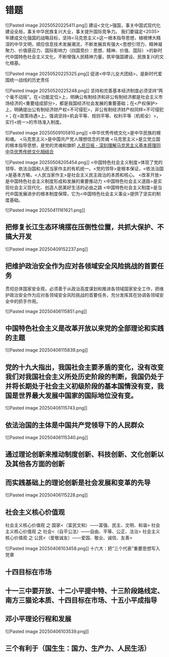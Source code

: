 # 错题

![[Pasted image 20250520225411.png]]
建设<文化>强国，事关中国式现代化建设全局，事关中华民族复兴大业，事关提升国际竞争力。
我们要锚定<2035>年建成文化强国的战略目标，坚持<马克思主义>这一根本指导思想，植根博大精深的中华文明，顺应信息技术发展潮流，不断发展具有强大<思想引领力、精神凝聚力、价值感召力、国际影响力（四国竞价：思想、精神、价值、国际）>的新时代中国特色社会主义文化，不断增强人民精神力量，筑牢强国建设、民族复兴的文化根基。

![[Pasted image 20250520225325.png]]
促进<中华儿女大团结>，是新时代爱国统一战线的历史责任

![[Pasted image 20250520225248.png]]
坚持和完善基本经济制度必须坚持“两个毫不动摇”。在<功能定位>上，明确公有制经济和非公有制经济都是社会主义市场经济的<重要组成部分>，都是我国经济社会发展的重要基础；在<产权保护>上，明确提出公有制经济财产权<不可侵犯>，非公有制经济财产权同样<不可侵犯>；在<政策待遇>上，强调坚持<机会平等、规则平等、权利平等（机柜全）>，实行<统一>的市场准入制度。

![[Pasted image 20250509105810.png]]
<中华优秀传统文化>是中华民族的根和魂。
<马克思主义>是中国共产党人理想信念的灵魂
<马克思主义>是立党立国的根本指导思想，是党的灵魂和旗帜
[人民日报 - 深刻理解马克思主义基本原理同中华优秀传统文化相结合](http://paper.people.com.cn/rmrbwap/html/2021-08/09/nw.D110000renmrb_20210809_2-12.htm)

![[Pasted image 20250508205454.png]]
<中国特色社会主义制度>体现了党的领导、依法治国和人民当家作主的有机统一。<党的领导>是根本保证，<依法治国>是基本方略，<人民当家作主>是社会主义民主政治的本质和核心。
<改革开放>是中国特色社会主义制度形成和发展的重要推动力
<中国特色社会主义道路>是实现社会主义现代化、创造人民美好生活的必由之路
<中国特色社会主义制度>是当代中国发展进步的根本制度保障，它为<中国特色社会主义事业>提供了坚实的制度基础。

![[Pasted image 20250411161621.png]]
## 把修复长江生态环境摆在压倒性位置，共抓大保护、不搞大开发

![[Pasted image 20250409152237.png]]
## 把维护政治安全作为应对各领域安全风险挑战的首要任务
贯彻总体国家安全观，必须善于从政治高度谋划和推进各领域国家安全工作，把维护政治安全作为应对各领域安全风险挑战的首要任务，充分发挥其在协调各领域安全中的抓手作用。


![[Pasted image 20250406115851.png]]
## 中国特色社会主义是改革开放以来党的全部理论和实践的主题

![[Pasted image 20250406115839.png]]
## 党的十九大指出，我国社会主要矛盾的变化，没有改变我们对我国社会主义所处历史阶段的判断，我国仍处于并将长期处于社会主义初级阶段的基本国情没有变，我国是世界最大发展中国家的国际地位没有变。

![[Pasted image 20250406115743.png]]
## 依法治国的主体是中国共产党领导下的人民群众

![[Pasted image 20250406115340.png]]
## 通过理论创新来推动制度创新、科技创新、文化创新以及其他各方面的创新
## 而实践基础上的理论创新是社会发展和变革的先导

![[Pasted image 20250406115228.png]]
## 社会主义核心价值观
社会主义核心价值观 之 国家<（富民文和）——富强、民主、文明、和谐>
社会主义核心价值观 之 社会<（自平公法）——自由、平等、公正、法治>
社会主义核心价值观 之 公民<（爱敬诚友）——爱国、敬业、诚信、友善>

![[Pasted image 20250406103458.png]]
十六大：把“三个代表”重要思想写入党章
## 十四目标在市场
## 十一三中要开放、十二小平提中特、十三阶段路线定、南方三猫论本质、十四目标在市场、十五小平成指导
## 邓小平理论行程和发展
![[Pasted image 20250406103539.png]]
## 三个有利于（国生生：国力、生产力、人民生活）
